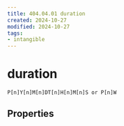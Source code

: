 ```yaml
---
title: 404.04.01 duration
created: 2024-10-27
modified: 2024-10-27
tags:
- intangible
---
```

# duration
`P[n]Y[n]M[n]DT[n]H[n]M[n]S or P[n]W`
## Properties
